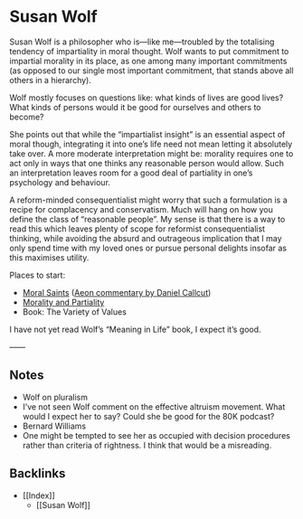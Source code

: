 # Susan Wolf
Susan Wolf is a philosopher who is—like me—troubled by the totalising tendency of impartiality in moral thought. Wolf wants to put commitment to impartial morality in its place, as one among many important commitments (as opposed to our single most important commitment, that stands above all others in a hierarchy).

Wolf mostly focuses on questions like: what kinds of lives are good lives? What kinds of persons would it be good for ourselves and others to become? 

She points out that while the “impartialist insight” is an essential aspect of moral though, integrating it into one’s life need not mean letting it absolutely take over. A more moderate interpretation might be: morality requires one to act only in ways that one thinks any reasonable person would allow. Such an interpretation leaves room for a good deal of partiality in one’s psychology and behaviour.

A reform-minded consequentialist might worry that such a formulation is a recipe for complacency and conservatism. Much will hang on how you define the class of “reasonable people”. My sense is that there is a way to read this which leaves plenty of scope for reformist consequentialist thinking, while avoiding the absurd and outrageous implication that I may only spend time with my loved ones or pursue personal delights insofar as this maximises utility.

Places to start:
* [Moral Saints](https://sci-hub.tw/https://www.jstor.org/stable/2026228) ([Aeon commentary by Daniel Callcut](https://aeon.co/essays/why-it-is-better-not-to-aim-at-being-morally-perfect))
* [Morality and Partiality](https://sci-hub.tw/https://www.jstor.org/stable/2214247)
* Book: The Variety of Values

I have not yet read Wolf’s “Meaning in Life” book, I expect it’s good.

——
## Notes
* Wolf on pluralism
* I’ve not seen Wolf comment on the effective altruism movement. What would I expect her to say? Could she be good for the 80K podcast?
* Bernard Williams
* One might be tempted to see her as occupied with decision procedures rather than criteria of rightness. I think that would be a misreading.


## Backlinks
* [[Index]]
	* [[Susan Wolf]]

<!-- #web/people -->

<!-- {BearID:susan-wolf.md} -->
